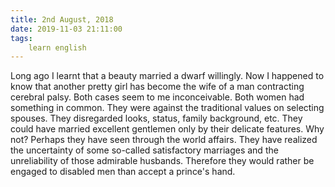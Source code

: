 ```yaml
---
title: 2nd August, 2018
date: 2019-11-03 21:11:00
tags:
    learn english
---
```


Long ago I learnt that a beauty married a dwarf willingly. Now I happened to know that another pretty girl has become the wife of a man contracting cerebral palsy. Both cases seem to me inconceivable. Both women had something in common. They were against the traditional values on selecting spouses. They disregarded looks, status, family background, etc. They could have married excellent gentlemen only by their delicate features. Why not? Perhaps they have seen through the world affairs. They have realized the uncertainty of some so-called satisfactory marriages and the unreliability of those admirable husbands. Therefore they would rather be engaged to disabled men than accept a prince's hand.    